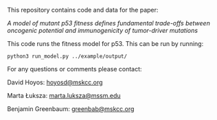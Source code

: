 This repository contains code and data for the paper:

*A model of mutant p53 fitness defines fundamental trade-offs between oncogenic potential and immunogenicity of tumor-driver mutations*

This code runs the fitness model for p53. This can be run by running:

`python3 run_model.py ../example/output/`

For any questions or comments please contact:

David Hoyos: hoyosd@mskcc.org

Marta Łuksza: marta.luksza@mssm.edu

Benjamin Greenbaum: greenbab@mskcc.org
